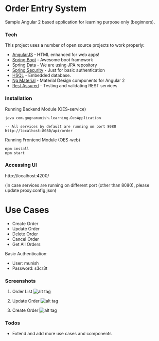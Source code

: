 # Order Entry System
Sample Angular 2 based application for learning purpose only (beginners).
### Tech
This project uses a number of open source projects to work properly:

* [AngularJS] - HTML enhanced for web apps!
* [Spring Boot] - Awesome boot framework
* [Spring Data] - We are using JPA repository
* [Spring Security] - Just for basic authentication
* [HSQL] - Embedded database.
* [Ng Material] - Material Design components for Angular 2
* [Rest Assured] - Testing and validating REST services 

### Installation

Running Backend Module (OES-service)
```
java com.gognamunish.learning.OesApplication

-- All services by default are running on port 8080 http://localhost:8080/api/order
```
Running Frontend Module (OES-web)
```
npm install
npm start

```

### Accessing UI

http://localhost:4200/

(in case services are running on different port (other than 8080), please update proxy.config.json)

# Use Cases

  - Create Order
  - Update Order
  - Delete Order
  - Cancel Order
  - Get All Orders

Basic Authentication:
  - User: munish
  - Password: s3cr3t
  
### Screenshots

1. Order List
![alt tag](https://github.com/gognamunish/order_entry_system/blob/master/OES-web/src/images/list.png)

2. Update Order
![alt tag](https://github.com/gognamunish/order_entry_system/blob/master/OES-web/src/images/update.png)

3. Create Order
![alt tag](https://github.com/gognamunish/order_entry_system/blob/master/OES-web/src/images/create.png)

### Todos

 - Extend and add more use cases and components
 
   [Spring Boot]: <https://projects.spring.io/spring-boot/>
   [Spring Data]: <http://projects.spring.io/spring-data/>
   [Spring Security]: <https://projects.spring.io/spring-security/>
   [HSQL]: <http://hsqldb.org/>
   [Ng Material]: <https://github.com/angular/material2>
   [Rest Assured]: <http://rest-assured.io/>
   [AngularJS]: <http://angularjs.org>
  